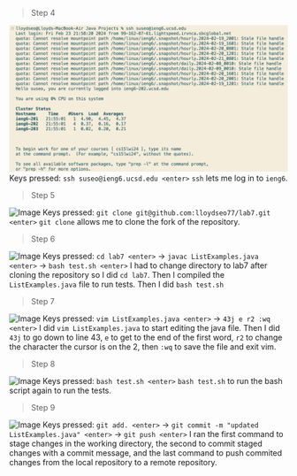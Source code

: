 > Step 4

![Image](step4.png)
Keys pressed: ```ssh suseo@ieng6.ucsd.edu <enter>``` 
```ssh``` lets me log in to ```ieng6```.

> Step 5

![Image](step5.png)
Keys pressed: ```git clone git@github.com:lloydseo77/lab7.git <enter>```
```git clone``` allows me to clone the fork of the repository.

> Step 6

![Image](step6.png)
Keys pressed: ```cd lab7 <enter>``` -> ```javac ListExamples.java <enter>``` -> ```bash test.sh <enter>``` 
I had to change directory to lab7 after cloning the repository so I did ```cd lab7```. Then I compiled the ```ListExamples.java``` file to run tests. Then I did ```bash test.sh``` 

> Step 7

![Image](step7.png)
Keys pressed: ```vim ListExamples.java <enter>``` -> ```43j e r2 :wq <enter>```
I did ```vim ListExamples.java``` to start editing the java file. Then I did ```43j``` to go down to line 43, ```e``` to get to the end of the first word, ```r2``` to change the character the cursor is on the 2, then ```:wq``` to save the file and exit vim. 

> Step 8

![Image](step8.png)
Keys pressed: ```bash test.sh <enter>```
```bash test.sh``` to run the bash script again to run the tests.

> Step 9

![Image](step9.png)
Keys pressed: ```git add. <enter>``` -> ```git commit -m "updated ListExamples.java" <enter>``` -> ```git push <enter>```
I ran the first command to stage changes in the working directory, the second to commit staged changes with a commit message, and the last command to push commited changes from the local repository to a remote repository.

